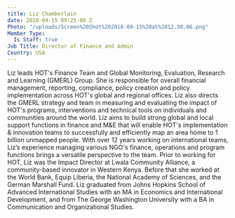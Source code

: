 ```yaml
---
title: Liz Chamberlain
date: 2018-09-15 09:25:00 Z
Photo: "/uploads/Screen%20Shot%202018-09-15%20at%2012.30.06.png"
Member Type:
  Is Staff: true
Job Title: Director of Finance and Admin
Country: USA
---
```


Liz leads HOT's Finance Team and Global Monitoring, Evaluation, Research and Learning (GMERL) Group. She is responsible for overall financial management, reporting, compliance, policy creation and policy implementation across HOT's global and regional offices. Liz also directs the GMERL strategy and team in measuring and evaluating the impact of HOT's programs, interventions and technical tools on individuals and communities around the world. Liz aims to build strong global and local support functions in finance and M&E that will enable HOT's implementation & innovation teams to successfully and efficiently map an area home to 1 billion unmapped people. With over 12 years working on international teams, Liz’s experience managing various NGO's finance, operations and program functions brings a versatile perspective to the team. Prior to working for HOT, Liz was the Impact Director at Lwala Community Alliance, a community-based innovator in Western Kenya. Before that she worked at the World Bank, Equip Liberia, the National Academy of Sciences, and the German Marshall Fund. Liz graduated from Johns Hopkins School of Advanced International Studies with an MA in Economics and International Development, and from The George Washington University with a BA in Communication and Organizational Studies. 
